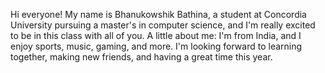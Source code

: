 Hi everyone!
My name is Bhanukowshik Bathina, a student at Concordia University pursuing a master's in computer science, and I'm really excited to be in this class with all of you. A little about me: I'm from India, and I enjoy sports, music, gaming, and more. I'm looking forward to learning together, making new friends, and having a great time this year.
